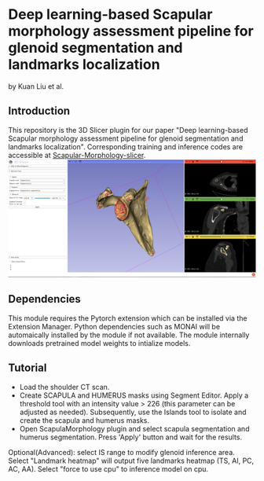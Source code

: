 # Deep learning-based Scapular morphology assessment pipeline for glenoid segmentation and landmarks localization
 by Kuan Liu et al.

## Introduction
This repository is the 3D Slicer plugin for our paper "Deep learning-based Scapular morphology assessment pipeline for glenoid segmentation and landmarks localization".
Corresponding training and inference codes are accessible at [Scapular-Morphology-slicer](https://github.com/liukuan5625/SlicerScapulaMorphology).
![Overall Pipeline](./Screenshot01.png)


## Dependencies
This module requires the Pytorch extension which can be installed via the Extension Manager. 
Python dependencies such as MONAI will be automaically installed by the module if not available.
The module internally downloads pretrained model weights to intialize models.


## Tutorial
- Load the shoulder CT scan.
- Create SCAPULA and HUMERUS masks using Segment Editor. Apply a threshold tool with an intensity value > 226 (this parameter can be adjusted as needed). Subsequently, use the Islands tool to isolate and create the scapula and humerus masks.
- Open ScapulaMorphology plugin and select scapula segmentation and humerus segmentation. Press 'Apply' button and wait for the results.


Optional(Advanced): select IS range to modify glenoid inference area. 
Select "Landmark heatmap" will output five landmarks heatmap (TS, AI, PC, AC, AA).
Select "force to use cpu" to inference model on cpu.



